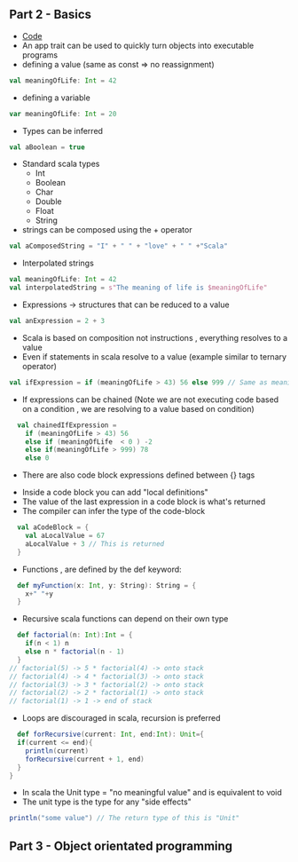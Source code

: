 ## Part 2 - Basics
- [Code](src/main/scala/com/rockthejvm/Basics.scala)
- An app trait can be used to quickly turn objects into executable programs 
- defining a value (same as const => no reassignment) <br/>
```scala
val meaningOfLife: Int = 42
```
- defining a variable
```scala
var meaningOfLife: Int = 20
```
- Types can be inferred
```scala
val aBoolean = true
```
- Standard scala types
    * Int
    * Boolean
    * Char
    * Double
    * Float
    * String
- strings can be composed using the + operator
```scala
val aComposedString = "I" + " " + "love" + " " +"Scala"
```
- Interpolated strings
```scala
val meaningOfLife: Int = 42
val interpolatedString = s"The meaning of life is $meaningOfLife"
```
- Expressions -> structures that can be reduced to a value
```scala
val anExpression = 2 + 3
```
- Scala is based on composition not instructions , everything resolves to a value
- Even if statements in scala resolve to a value (example similar to ternary operator)
```scala
val ifExpression = if (meaningOfLife > 43) 56 else 999 // Same as meaningOfLife > 43 ? 56 : 999 in JS
```
- If expressions can be chained (Note we are not executing code based on a condition , we are resolving to a value based on condition)
```scala
  val chainedIfExpression = 
    if (meaningOfLife > 43) 56
    else if (meaningOfLife  < 0 ) -2
    else if(meaningOfLife > 999) 78
    else 0
```
- There are also code block expressions defined between {} tags
 * Inside a code block you can add "local definitions"
 * The value of the last expression in a code block is what's returned
 * The compiler can infer the type of the code-block
```scala
  val aCodeBlock = {
    val aLocalValue = 67
    aLocalValue + 3 // This is returned
  }
```
- Functions , are defined by the def keyword: 
```scala
  def myFunction(x: Int, y: String): String = {
    x+" "+y
  }
```
- Recursive scala functions can depend on their own type
```scala
  def factorial(n: Int):Int = {
    if(n < 1) n
    else n * factorial(n - 1)
  }
// factorial(5) -> 5 * factorial(4) -> onto stack
// factorial(4) -> 4 * factorial(3) -> onto stack
// factorial(3) -> 3 * factorial(2) -> onto stack
// factorial(2) -> 2 * factorial(1) -> onto stack
// factorial(1) -> 1 -> end of stack
```
- Loops are discouraged in scala, recursion is preferred 
```scala
  def forRecursive(current: Int, end:Int): Unit={
  if(current <= end){
    println(current)
    forRecursive(current + 1, end)
  }
}
```
- In scala the Unit type = "no meaningful value" and is equivalent to void
- The unit type is the type for any "side effects"
```scala
println("some value") // The return type of this is "Unit"
```
## Part 3 - Object orientated programming
